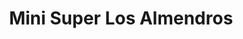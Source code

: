 ---
title: "Mini Super Los Almendros"
url: /la-cruz/mini-super-los-almendros/
shop: supermercado
---